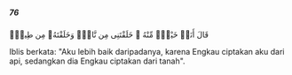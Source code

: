 ##### 76

<span class="ayah">قَالَ أَنَا۠ خَيْرٌۭ مِّنْهُ ۖ خَلَقْتَنِى مِن نَّارٍۢ وَخَلَقْتَهُۥ مِن طِينٍۢ</span>

<span class="ayah_translation">Iblis berkata: "Aku lebih baik daripadanya, karena Engkau ciptakan aku dari api, sedangkan dia Engkau ciptakan dari tanah".</span>

